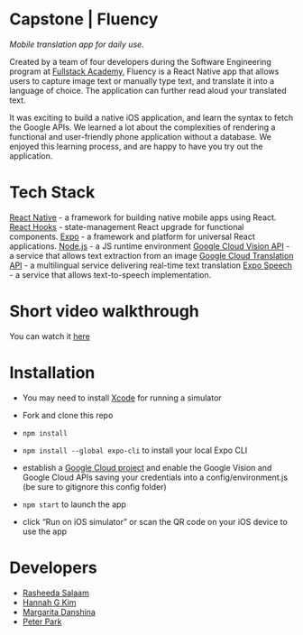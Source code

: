 # Capstone | Fluency

*Mobile translation app for daily use.*

Created by a team of four developers during the Software Engineering program at [Fullstack Academy](https://www.fullstackacademy.com), Fluency is a React Native app that allows users to capture image text or manually type text, and translate it into a language of choice. The application can further read aloud your translated text.

It was exciting to build a native iOS application, and learn the syntax to fetch the Google APIs. We learned a lot about the complexities of rendering a functional and user-friendly phone application without a database. We enjoyed this learning process, and are happy to have you try out the application. 

# Tech Stack

[React Native](https://reactnative.dev) - a framework for building native mobile apps using React.
[React Hooks](https://reactjs.org/docs/hooks-intro.html) - state-management React upgrade for functional components. 
[Expo](https://docs.expo.io) - a framework and platform for universal React applications. 
[Node.js](https://nodejs.org/en/) - a JS runtime environment
[Google Cloud Vision API](https://cloud.google.com/vision) - a service that allows text extraction from an image
[Google Cloud Translation API](https://cloud.google.com/translate) - a multilingual service delivering real-time text translation
[Expo Speech](https://docs.expo.io/versions/latest/sdk/speech/) - a service that allows text-to-speech implementation. 

# Short video walkthrough

You can watch it [here](https://youtu.be/tQVQWqea_Uk)

# Installation 

- You may need to install [Xcode](https://developer.apple.com/xcode/resources/) for running a simulator

- Fork and clone this repo

- `npm install`

- `npm install --global expo-cli` to install your local Expo CLI 

- establish a [Google Cloud project](https://developers.google.com/workspace/guides/create-project) and enable the Google Vision and Google Cloud APIs saving your credentials into a config/environment.js (be sure to gitignore this config folder)

- `npm start` to launch the app

- click “Run on iOS simulator” or scan the QR code on your iOS device to use the app

# Developers

- [Rasheeda Salaam](https://github.com/RSalaam)
- [Hannah G Kim](https://github.com/hannah-gkim)
- [Margarita Danshina](https://github.com/margaritadanshina)
- [Peter Park](https://github.com/peterparkk25)

